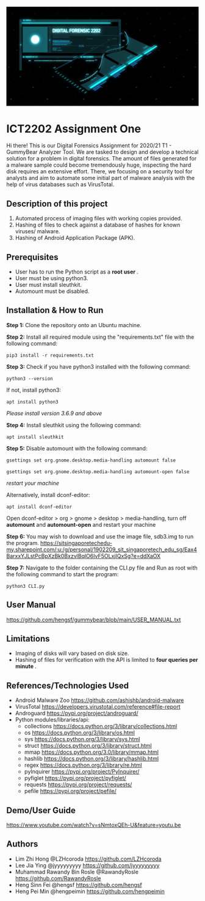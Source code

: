 ![cover_img](https://github.com/hengsf/gummybear/blob/main/img/cover_img.PNG)

ICT2202 Assignment One
=======
Hi there! This is our Digital Forensics Assignment for 2020/21 T1 - GummyBear Analyzer Tool. We are tasked to design and develop a technical solution for a problem in digital forensics. The amount of files generated for a malware sample could become tremendously huge, inspecting the hard disk requires an extensive effort. There, we focusing on a security tool for analysts and aim to automate some initial part of malware analysis with the help of virus databases such as VirusTotal.

## Description of this project
1. Automated process of imaging files with working copies provided.
2. Hashing of files to check against a database of hashes for known viruses/ malware. 
3. Hashing of Android Application Package (APK).

## Prerequisites
- User has to run the Python script as a <b> root user </b>.
- User must be using python3.
- User must install sleuthkit.
- Automount must be disabled.

## Installation & How to Run
**Step 1:** Clone the repository onto an Ubuntu machine. 

**Step 2:** Install all required module using the "requirements.txt" file with the following command:
```
pip3 install -r requirements.txt
```
**Step 3:** Check if you have python3 installed with the following command:
```
python3 --version
```
If not, install python3:
```
apt install python3
```
<i> Please install version 3.6.9 and above </i>

**Step 4:** Install sleuthkit using the following command:
```
apt install sleuthkit
```
**Step 5:** Disable automount with the following command:
```
gsettings set org.gnome.desktop.media-handling automount false
```
```
gsettings set org.gnome.desktop.media-handling automount-open false 
```
<i> restart your machine </i>

Alternatively, install dconf-editor:
```
apt install dconf-editor
```
Open dconf-editor > org > gnome > desktop > media-handling, turn off <b>automount</b> and <b>automount-open</b> and restart your machine

**Step 6:** You may wish to download and use the image file, sdb3.img to run the program.
https://sitsingaporetechedu-my.sharepoint.com/:u:/g/personal/1902209_sit_singaporetech_edu_sg/Eax4BarxxYJLstPcBpXzBk0BxzvlBqlO6IvF5OLxjIQxSg?e=ddXaOX

**Step 7:** Navigate to the folder containing the CLI.py file and Run as root with the following command to start the program:
```
python3 CLI.py
```

## User Manual

https://github.com/hengsf/gummybear/blob/main/USER_MANUAL.txt

## Limitations
- Imaging of disks will vary based on disk size.
- Hashing of files for verification with the API is limited to <b> four queries per minute </b>.

## References/Technologies Used
- Android Malware Zoo https://github.com/ashishb/android-malware
- VirusTotal https://developers.virustotal.com/reference#file-report
- Androguard https://pypi.org/project/androguard/
- Python modules/libraries/api: 
    * collections https://docs.python.org/3/library/collections.html
    * os https://docs.python.org/3/library/os.html
    * sys https://docs.python.org/3/library/sys.html
    * struct https://docs.python.org/3/library/struct.html
    * mmap https://docs.python.org/3.0/library/mmap.html
    * hashlib https://docs.python.org/3/library/hashlib.html
    * regex https://docs.python.org/3/library/re.html
    * pyInquirer https://pypi.org/project/PyInquirer/
    * pyfiglet https://pypi.org/project/pyfiglet/
    * requests https://pypi.org/project/requests/
    * pefile https://pypi.org/project/pefile/

## Demo/User Guide
https://www.youtube.com/watch?v=sNmtoxQEh-U&feature=youtu.be

## Authors
- Lim Zhi Hong @LZHcoroda https://github.com/LZHcoroda
- Lee Jia Ying @jyyyyyyyyy https://github.com/jyyyyyyyyy
- Muhammad Rawandy Bin Rosle @RawandyRosle https://github.com/RawandyRosle
- Heng Sinn Fei @hengsf https://github.com/hengsf
- Heng Pei Min @hengpeimin https://github.com/hengpeimin
